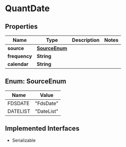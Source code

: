 

# QuantDate


## Properties

Name | Type | Description | Notes
------------ | ------------- | ------------- | -------------
**source** | [**SourceEnum**](#SourceEnum) |  | 
**frequency** | **String** |  | 
**calendar** | **String** |  | 



## Enum: SourceEnum

Name | Value
---- | -----
FDSDATE | &quot;FdsDate&quot;
DATELIST | &quot;DateList&quot;


## Implemented Interfaces

* Serializable


